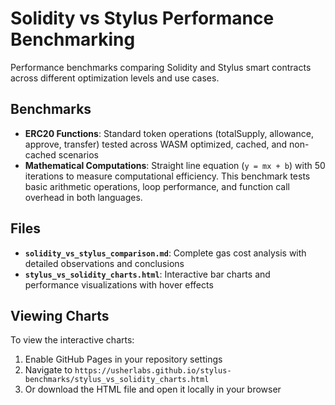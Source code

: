 # Solidity vs Stylus Performance Benchmarking

Performance benchmarks comparing Solidity and Stylus smart contracts across different optimization levels and use cases.

## Benchmarks

- **ERC20 Functions**: Standard token operations (totalSupply, allowance, approve, transfer) tested across WASM optimized, cached, and non-cached scenarios
- **Mathematical Computations**: Straight line equation (`y = mx + b`) with 50 iterations to measure computational efficiency. This benchmark tests basic arithmetic operations, loop performance, and function call overhead in both languages.

## Files

- **`solidity_vs_stylus_comparison.md`**: Complete gas cost analysis with detailed observations and conclusions
- **`stylus_vs_solidity_charts.html`**: Interactive bar charts and performance visualizations with hover effects

## Viewing Charts

To view the interactive charts:
1. Enable GitHub Pages in your repository settings
2. Navigate to `https://usherlabs.github.io/stylus-benchmarks/stylus_vs_solidity_charts.html`
3. Or download the HTML file and open it locally in your browser

